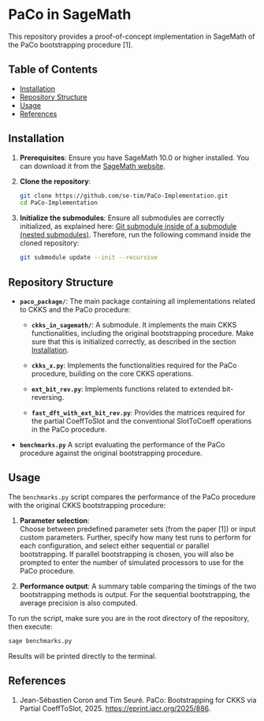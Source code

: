 # PaCo in SageMath

This repository provides a proof-of-concept implementation in SageMath
of the PaCo bootstrapping procedure [1].

## Table of Contents

- [Installation](#installation)
- [Repository Structure](#repository-structure)
- [Usage](#usage)
- [References](#references)

## Installation

1. **Prerequisites**:
Ensure you have SageMath 10.0 or higher installed.
You can download it from the
[SageMath website](https://www.sagemath.org/download.html).
   
2. **Clone the repository**:
   ```bash
   git clone https://github.com/se-tim/PaCo-Implementation.git
   cd PaCo-Implementation
   ```

3. **Initialize the submodules**:
Ensure all submodules are correctly initialized,
as explained here:
[Git submodule inside of a submodule (nested submodules)](https://stackoverflow.com/q/1535524).
Therefore, run the following command inside the cloned repository:
   ```bash
   git submodule update --init --recursive
   ```

## Repository Structure

- **`paco_package/`**:
The main package containing all implementations
related to CKKS and the PaCo procedure:
   - **`ckks_in_sagemath/`**:
   A submodule.
   It implements the main CKKS functionalities,
   including the original bootstrapping procedure.
   Make sure that this is initialized correctly,
   as described in the section [Installation](#installation).
  
   - **`ckks_x.py`**:
   Implements the functionalities required for the PaCo procedure,
   building on the core CKKS operations.

   - **`ext_bit_rev.py`**:
   Implements functions related to extended bit-reversing.

   - **`fast_dft_with_ext_bit_rev.py`**:
   Provides the matrices required for the partial CoeffToSlot
   and the conventional SlotToCoeff operations in the PaCo procedure.

- **`benchmarks.py`**
A script evaluating the performance of the PaCo procedure
against the original bootstrapping procedure.

## Usage

The `benchmarks.py` script compares the performance of the PaCo procedure
with the original CKKS bootstrapping procedure:

1. **Parameter selection**:  
   Choose between predefined parameter sets (from the paper [1])
   or input custom parameters.
   Further,
   specify how many test runs to perform for each configuration,
   and select either sequential or parallel bootstrapping.
   If parallel bootstrapping is chosen,
   you will also be prompted to enter the number of simulated processors
   to use for the PaCo procedure.

2. **Performance output**:
   A summary table comparing the timings
   of the two bootstrapping methods is output.
   For the sequential bootstrapping, 
   the average precision is also computed.

To run the script,
make sure you are in the root directory of the repository,
then execute:
```bash
sage benchmarks.py
```
Results will be printed directly to the terminal.

## References

1. Jean-Sébastien Coron and Tim Seuré.
PaCo: Bootstrapping for CKKS via Partial CoeffToSlot, 2025.
https://eprint.iacr.org/2025/886.